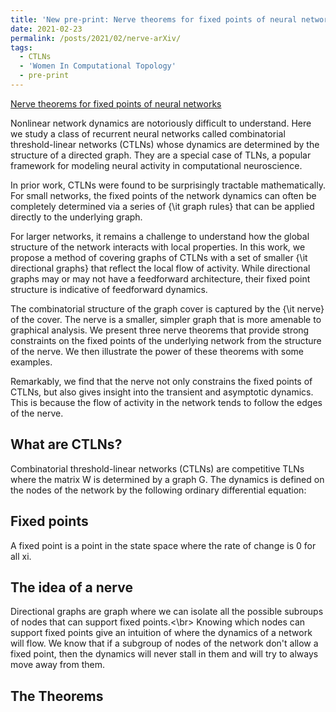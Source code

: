 ```yaml
---
title: 'New pre-print: Nerve theorems for fixed points of neural networks'
date: 2021-02-23
permalink: /posts/2021/02/nerve-arXiv/
tags:
  - CTLNs
  - 'Women In Computational Topology'
  - pre-print
---
```

<a href="https://arxiv.org/abs/2102.11437"> Nerve theorems for fixed points of neural networks</a>  
<p>
  Nonlinear network dynamics are notoriously difficult to understand. Here we study a class of recurrent neural networks called combinatorial threshold-linear networks (CTLNs) whose dynamics are determined by the structure of a directed graph. They are a special case of TLNs, a popular framework for modeling neural activity in computational neuroscience.  
  
  In prior work, CTLNs were found to be surprisingly tractable mathematically. For small networks, the fixed points of the network dynamics can often be completely determined via a series of {\it graph rules} that can be applied directly to the underlying graph.  
  
  For larger networks, it remains a challenge to understand how the global structure of the network interacts with local properties. In this work, we propose a method of covering graphs of CTLNs with a set of smaller {\it directional graphs} that reflect the local flow of activity. While directional graphs may or may not have a feedforward architecture, their fixed point structure is indicative of feedforward dynamics.  
  
  The combinatorial structure of the graph cover is captured by the {\it nerve} of the cover. The nerve is a smaller, simpler graph that is more amenable to graphical analysis. We present three nerve theorems that provide strong constraints on the fixed points of the underlying network from the structure of the nerve. We then illustrate the power of these theorems with some examples.  
  
  Remarkably, we find that the nerve not only constrains the fixed points of CTLNs, but also gives insight into the transient and asymptotic dynamics. This is because the flow of activity in the network tends to follow the edges of the nerve.
</p> 

## What are CTLNs?
<p>Combinatorial threshold-linear networks (CTLNs) are competitive TLNs where the matrix W is determined by a graph G.
The dynamics is defined on the nodes of the network by the following ordinary differential equation:
</p>


## Fixed points
<p>
  A fixed point is a point in the state space where the rate of change is 0 for all xi.</p>

## The idea of a nerve
<p>
  Directional graphs are graph where we can isolate all the possible subroups of nodes that can support fixed points.<\br>
Knowing which nodes can support fixed points give an intuition of where the dynamics of a network will flow.
We know that if a subgroup of nodes of the network don't allow a fixed point, then the dynamics will never stall in them and will try to always move away from them. </p>

## The Theorems

<!--
\\ defining a new div class

<style>

div.example {
  font-family: "Helvetica Neue", Helvetica, Arial, sans-serif;
}

.box {
  font: 10px sans-serif;
}

.box line,
.box rect,
.box circle {
  fill: #111;
  stroke: #000;
  stroke-width: 1.5px;
}

.box .center {
  stroke-dasharray: 3,3;
}

.box .outlier {
  fill: none;
  stroke: #ccc;
}

</style>-->

<script src="http://d3js.org/d3.v3.min.js"></script>
<!--<script src="http://bl.ocks.org/mbostock/raw/4061502/0a200ddf998aa75dfdb1ff32e16b680a15e5cb01/box.js"></script>-->

<div id='example'>
</div>

<!--<script>
  var width = 400, height = 400;
  var svg = d3.select('#example')
		.append('svg')
		.attr('width', width)
		.attr('height', height);
  
  var vectorcircle = svg.append('circle')
	.attr('cx', width/2)
	.attr('cy', height/2)
	.attr('r', 100)
	.style('fill', 'orange')
	.style('stroke', 'blue')
	.style('stroke-width', '3px')
  </script>-->

<svg height="200" width="500"></svg>

<script>
	
var nodes = [
  {'id': '1', 'label': '1' },
  {'id': '2', 'label': '2' },
  {'id': '3', 'label': '3' },
  {'id': '4', 'label': '4' },
  {'id': '5', 'label': '5'}
];

var edges = [
  {'source': '1', 'target': '2', 'weight':20 },
  {'source': '2', 'target': '3', 'weight':20 },
  {'source': '3', 'target': '4', 'weight':20 },
  {'source': '4', 'target': '5', 'weight':20 },
  {'source': '5', 'target': '1', 'weight':20}
];

var drawEdges= d3.select("svg").selectAll("line")
  .data(edges)
  .enter()
  .append("line")
  .style("stroke-width", "2px")
  .style("stroke", function (d) {return d.reciprocal ? "#66CCCC" : "#996666"});

  var force = d3.layout.force().nodes(nodes).links(edges)
  .size([500,500])
  .charge(-200)
  .on("tick", updateNetwork);

  d3.select("svg").selectAll("line")
  .data(edges)
  .enter()
  .append("line")
  .style("stroke-width", "2px")
  .style("stroke", function (d) {return d.reciprocal ? "#66CCCC" : "#996666"});

  d3.select("svg").selectAll("circle")
  .data(nodes)
  .enter()
  .append("circle")
  .style("fill", "#FFFF99")
  .style("stroke", "#666633")
  .style("stroke-width", "1px")
  .attr("r", 5)
  .call(force.drag());

  force.start();

  function updateNetwork() {
    d3.select("svg").selectAll("line")
      .attr("x1", function (d) {return d.source.x})
      .attr("x2", function (d) {return d.target.x})
      .attr("y1", function (d) {return d.source.y})
      .attr("y2", function (d) {return d.target.y});

    d3.select("svg").selectAll("circle")
      .attr("cx", function (d) {return d.x})
      .attr("cy", function (d) {return d.y});
  }

</script>
